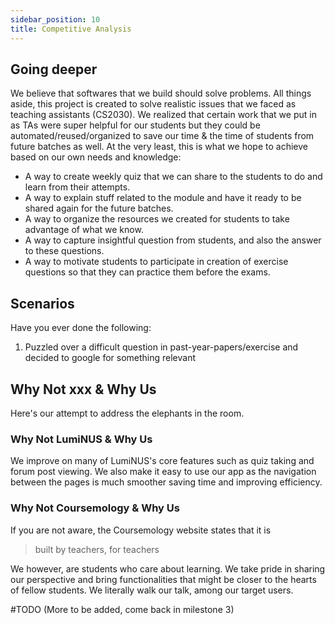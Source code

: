 ```yaml
---
sidebar_position: 10
title: Competitive Analysis
---
```


## **Going deeper**

We believe that softwares that we build should solve problems. All things aside,
this project is created to solve realistic issues that we faced as teaching
assistants (CS2030). We realized that certain work that we put in as TAs were
super helpful for our students but they could be automated/reused/organized to
save our time & the time of students from future batches as well. At the very
least, this is what we hope to achieve based on our own needs and knowledge:

- A way to create weekly quiz that we can share to the students to do and learn
  from their attempts.
- A way to explain stuff related to the module and have it ready to be shared
  again for the future batches.
- A way to organize the resources we created for students to take advantage of
  what we know.
- A way to capture insightful question from students, and also the answer to
  these questions.
- A way to motivate students to participate in creation of exercise questions so
  that they can practice them before the exams.

## **Scenarios**

Have you ever done the following:

1. Puzzled over a difficult question in past-year-papers/exercise and decided to
   google for something relevant

## **Why Not xxx & Why Us**

Here's our attempt to address the elephants in the room.

### **Why Not LumiNUS & Why Us**

We improve on many of LumiNUS's core features such as quiz taking and forum post
viewing. We also make it easy to use our app as the navigation between the pages
is much smoother saving time and improving efficiency.

### **Why Not Coursemology & Why Us**

If you are not aware, the Coursemology website states that it is

> built by teachers, for teachers

We however, are students who care about learning. We take pride in sharing our
perspective and bring functionalities that might be closer to the hearts of
fellow students. We literally walk our talk, among our target users.

#TODO (More to be added, come back in milestone 3)